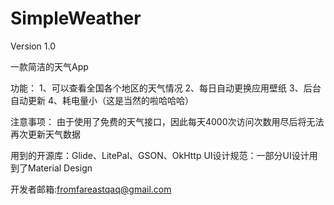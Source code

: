 # SimpleWeather
Version 1.0

一款简洁的天气App

功能：
1、可以查看全国各个地区的天气情况
2、每日自动更换应用壁纸
3、后台自动更新
4、耗电量小（这是当然的啦哈哈哈）

注意事项：
由于使用了免费的天气接口，因此每天4000次访问次数用尽后将无法再次更新天气数据

用到的开源库：Glide、LitePal、GSON、OkHttp
UI设计规范：一部分UI设计用到了Material Design

开发者邮箱:fromfareastqaq@gmail.com

